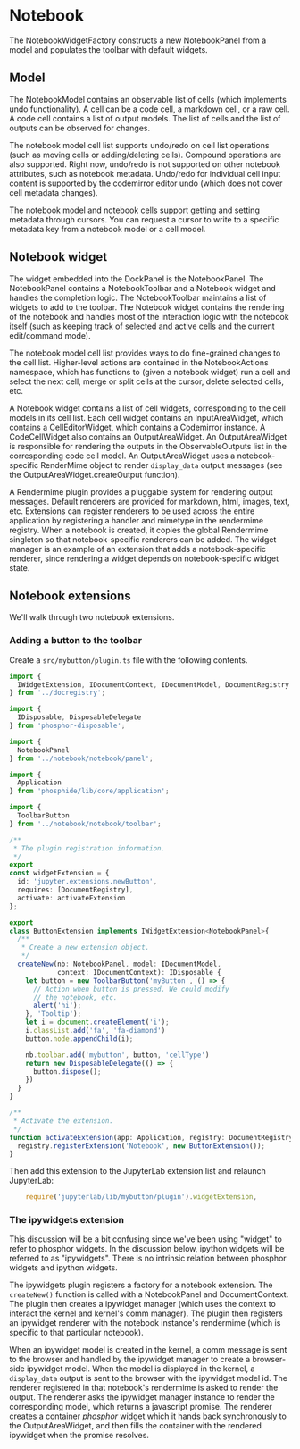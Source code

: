 # Notebook

The NotebookWidgetFactory constructs a new NotebookPanel from a model and populates the toolbar with default widgets.

## Model

The NotebookModel contains an observable list of cells (which implements undo functionality). A cell can be a code cell, a markdown cell, or a raw cell. A code cell contains a list of output models. The list of cells and the list of outputs can be observed for changes. 

The notebook model cell list supports undo/redo on cell list operations (such as moving cells or adding/deleting cells). Compound operations are also supported. Right now, undo/redo is not supported on other notebook attributes, such as notebook metadata. Undo/redo for individual cell input content is supported by the codemirror editor undo (which does not cover cell metadata changes).

The notebook model and notebook cells support getting and setting metadata through cursors. You can request a cursor to write to a specific metadata key from a notebook model or a cell model.

## Notebook widget

The widget embedded into the DockPanel is the NotebookPanel. The NotebookPanel contains a NotebookToolbar and a Notebook widget and handles the completion logic. The NotebookToolbar maintains a list of widgets to add to the toolbar. The Notebook widget contains the rendering of the notebook and handles most of the interaction logic with the notebook itself (such as keeping track of selected and active cells and the current edit/command mode).

The notebook model cell list provides ways to do fine-grained changes to the cell list. Higher-level actions are contained in the NotebookActions namespace, which has functions to (given a notebook widget) run a cell and select the next cell, merge or split cells at the cursor, delete selected cells, etc.

A Notebook widget contains a list of cell widgets, corresponding to the cell models in its cell list. Each cell widget contains an InputAreaWidget, which contains a CellEditorWidget, which contains a Codemirror instance. A CodeCellWidget also contains an OutputAreaWidget. An OutputAreaWidget is responsible for rendering the outputs in the ObservableOutputs list in the corresponding code cell model. An OutputAreaWidget uses a notebook-specific RenderMime object to render `display_data` output messages (see the OutputAreaWidget.createOutput function).

A Rendermime plugin provides a pluggable system for rendering output messages. Default renderers are provided for markdown, html, images, text, etc. Extensions can register renderers to be used across the entire application by registering a handler and mimetype in the rendermime registry. When a notebook is created, it copies the global Rendermime singleton so that notebook-specific renderers can be added. The widget manager is an example of an extension that adds a notebook-specific renderer, since rendering a widget depends on notebook-specific widget state.

## Notebook extensions

We'll walk through two notebook extensions.

### Adding a button to the toolbar

Create a `src/mybutton/plugin.ts` file with the following contents.

```typescript
import {
  IWidgetExtension, IDocumentContext, IDocumentModel, DocumentRegistry
} from '../docregistry';

import {
  IDisposable, DisposableDelegate
} from 'phosphor-disposable';

import {
  NotebookPanel
} from '../notebook/notebook/panel';

import {
  Application
} from 'phosphide/lib/core/application';

import {
  ToolbarButton
} from '../notebook/notebook/toolbar';

/**
 * The plugin registration information.
 */
export
const widgetExtension = {
  id: 'jupyter.extensions.newButton',
  requires: [DocumentRegistry],
  activate: activateExtension
};

export
class ButtonExtension implements IWidgetExtension<NotebookPanel>{
  /**
   * Create a new extension object.
   */
  createNew(nb: NotebookPanel, model: IDocumentModel,
            context: IDocumentContext): IDisposable {
    let button = new ToolbarButton('myButton', () => {
      // Action when button is pressed. We could modify
      // the notebook, etc.
      alert('hi');
    }, 'Tooltip');
    let i = document.createElement('i');
    i.classList.add('fa', 'fa-diamond')
    button.node.appendChild(i);

    nb.toolbar.add('mybutton', button, 'cellType')
    return new DisposableDelegate(() => {
      button.dispose();
    })
  }
}

/**
 * Activate the extension.
 */
function activateExtension(app: Application, registry: DocumentRegistry) {
  registry.registerExtension('Notebook', new ButtonExtension());
}
```

Then add this extension to the JupyterLab extension list and relaunch JupyterLab:

```typescript
    require('jupyterlab/lib/mybutton/plugin').widgetExtension,
```


### The ipywidgets extension

This discussion will be a bit confusing since we've been using "widget" to refer to phosphor widgets. In the discussion below, ipython widgets will be referred to as "ipywidgets". There is no intrinsic relation between phosphor widgets and ipython widgets.

The ipywidgets plugin registers a factory for a notebook extension. The `createNew()` function is called with a NotebookPanel and DocumentContext. The plugin then creates a ipywidget manager (which uses the context to interact the kernel and kernel's comm manager). The plugin then registers an ipywidget renderer with the notebook instance's rendermime (which is specific to that particular notebook).

When an ipywidget model is created in the kernel, a comm message is sent to the browser and handled by the ipywidget manager to create a browser-side ipywidget model. When the model is displayed in the kernel, a `display_data` output is sent to the browser with the ipywidget model id. The renderer registered in that notebook's rendermime is asked to render the output. The renderer asks the ipywidget manager instance to render the corresponding model, which returns a javascript promise. The renderer creates a container *phosphor* widget which it hands back synchronously to the OutputAreaWidget, and then fills the container with the rendered ipywidget when the promise resolves.